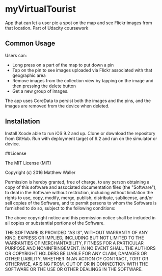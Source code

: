 # myVirtualTourist

App that can let a user pic a spot on the map and see Flickr images from that location. Part of Udacity coursework

## Common Usage

Users can: 

- Long press on a part of the map to put down a pin
- Tap on the pin to see images uploaded via Flickr associated with that geographic area
- Remove images from the collection view by tapping on the image and then pressing the delete button
- Get a new group of images.

The app uses CoreData to persist both the images and the pins, and the images are removed from the device when deleted.

## Installation

Install Xcode able to run iOS 9.2 and up. Clone or download the repository from GitHub. Run with deployment target of 9.2 and run on the simulator or device.

##License

The MIT License (MIT)

Copyright (c) 2016 Matthew Waller

Permission is hereby granted, free of charge, to any person obtaining a copy
of this software and associated documentation files (the "Software"), to deal
in the Software without restriction, including without limitation the rights
to use, copy, modify, merge, publish, distribute, sublicense, and/or sell
copies of the Software, and to permit persons to whom the Software is
furnished to do so, subject to the following conditions:

The above copyright notice and this permission notice shall be included in all
copies or substantial portions of the Software.

THE SOFTWARE IS PROVIDED "AS IS", WITHOUT WARRANTY OF ANY KIND, EXPRESS OR
IMPLIED, INCLUDING BUT NOT LIMITED TO THE WARRANTIES OF MERCHANTABILITY,
FITNESS FOR A PARTICULAR PURPOSE AND NONINFRINGEMENT. IN NO EVENT SHALL THE
AUTHORS OR COPYRIGHT HOLDERS BE LIABLE FOR ANY CLAIM, DAMAGES OR OTHER
LIABILITY, WHETHER IN AN ACTION OF CONTRACT, TORT OR OTHERWISE, ARISING FROM,
OUT OF OR IN CONNECTION WITH THE SOFTWARE OR THE USE OR OTHER DEALINGS IN THE
SOFTWARE.
